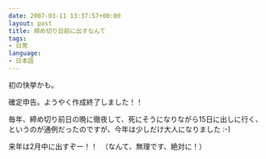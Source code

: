 ```yaml
---
date: 2007-03-11 13:37:57+00:00
layout: post
title: 締め切り日前に出すなんて
tags:
- 日常
language:
- 日本語
---
```


初の快挙かも。

確定申告。ようやく作成終了しました！！

毎年、締め切り前日の晩に徹夜して、死にそうになりながら15日に出しに行く、というのが通例だったのですが、今年は少しだけ大人になりました :-)

来年は2月中に出すぞー！！　（なんて、無理です、絶対に！）
